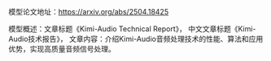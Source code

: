 模型论文地址：https://arxiv.org/abs/2504.18425

模型概述：文章标题《Kimi-Audio Technical Report》，
中文文章标题《Kimi-Audio技术报告》，
文章内容：介绍Kimi-Audio音频处理技术的性能、算法和应用优势，实现高质量音频信号处理。
